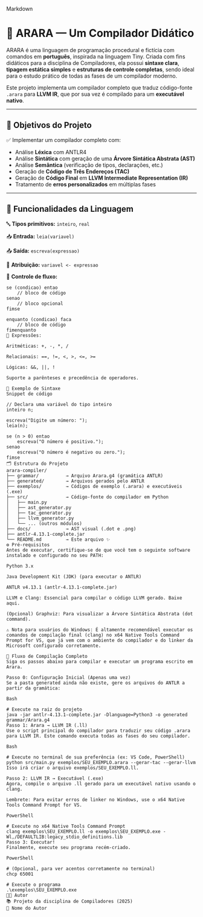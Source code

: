 Markdown

# 🦜 ARARA — Um Compilador Didático

ARARA é uma linguagem de programação procedural e fictícia com comandos em **português**, inspirada na linguagem Tiny. Criada com fins didáticos para a disciplina de Compiladores, ela possui **sintaxe clara**, **tipagem estática simples** e **estruturas de controle completas**, sendo ideal para o estudo prático de todas as fases de um compilador moderno.

Este projeto implementa um compilador completo que traduz código-fonte `.arara` para **LLVM IR**, que por sua vez é compilado para um **executável nativo**.

---

## 🎯 Objetivos do Projeto

✅ Implementar um compilador completo com:

-   Análise **Léxica** com ANTLR4
-   Análise **Sintática** com geração de uma **Árvore Sintática Abstrata (AST)**
-   Análise **Semântica** (verificação de tipos, declarações, etc.)
-   Geração de **Código de Três Endereços (TAC)**
-   Geração de **Código Final** em **LLVM Intermediate Representation (IR)**
-   Tratamento de **erros personalizados** em múltiplas fases

---

## 🧠 Funcionalidades da Linguagem

🔤 **Tipos primitivos:**
`inteiro`, `real`

📥 **Entrada:**
`leia(variavel)`

📤 **Saída:**
`escreva(expressao)`

📝 **Atribuição:**
`variavel <- expressao`

🔁 **Controle de fluxo:**

```arara
se (condicao) entao
    // bloco de código
senao
    // bloco opcional
fimse

enquanto (condicao) faca
    // bloco de código
fimenquanto
🧮 Expressões:

Aritméticas: +, -, *, /

Relacionais: ==, !=, <, >, <=, >=

Lógicas: &&, ||, !

Suporte a parênteses e precedência de operadores.

📐 Exemplo de Sintaxe
Snippet de código

// Declara uma variável do tipo inteiro
inteiro n;

escreva("Digite um número: ");
leia(n);

se (n > 0) entao
    escreva("O número é positivo.");
senao
    escreva("O número é negativo ou zero.");
fimse
🗂 Estrutura do Projeto
arara-compiler/
├── grammar/          → Arquivo Arara.g4 (gramática ANTLR)
├── generated/        → Arquivos gerados pelo ANTLR
├── exemplos/         → Códigos de exemplo (.arara) e executáveis (.exe)
├── src/              → Código-fonte do compilador em Python
│   ├── main.py
│   ├── ast_generator.py
│   ├── tac_generator.py
│   ├── llvm_generator.py
│   └── ... (outros módulos)
├── docs/             → AST visual (.dot e .png)
├── antlr-4.13.1-complete.jar
└── README.md         → Este arquivo ✨
⚙️ Pré-requisitos
Antes de executar, certifique-se de que você tem o seguinte software instalado e configurado no seu PATH:

Python 3.x

Java Development Kit (JDK) (para executar o ANTLR)

ANTLR v4.13.1 (antlr-4.13.1-complete.jar)

LLVM e Clang: Essencial para compilar o código LLVM gerado. Baixe aqui.

(Opcional) Graphviz: Para visualizar a Árvore Sintática Abstrata (dot command).

⚠️ Nota para usuários do Windows: É altamente recomendável executar os comandos de compilação final (clang) no x64 Native Tools Command Prompt for VS, que já vem com o ambiente do compilador e do linker da Microsoft configurado corretamente.

🚀 Fluxo de Compilação Completo
Siga os passos abaixo para compilar e executar um programa escrito em Arara.

Passo 0: Configuração Inicial (Apenas uma vez)
Se a pasta generated ainda não existe, gere os arquivos do ANTLR a partir da gramática:

Bash

# Execute na raiz do projeto
java -jar antlr-4.13.1-complete.jar -Dlanguage=Python3 -o generated grammar/Arara.g4
Passo 1: Arara → LLVM IR (.ll)
Use o script principal do compilador para traduzir seu código .arara para LLVM IR. Este comando executa todas as fases do seu compilador.

Bash

# Execute no terminal de sua preferência (ex: VS Code, PowerShell)
python src/main.py exemplos/SEU_EXEMPLO.arara --gerar-tac --gerar-llvm
Isso irá criar o arquivo exemplos/SEU_EXEMPLO.ll.

Passo 2: LLVM IR → Executável (.exe)
Agora, compile o arquivo .ll gerado para um executável nativo usando o clang.

Lembrete: Para evitar erros de linker no Windows, use o x64 Native Tools Command Prompt for VS.

PowerShell

# Execute no x64 Native Tools Command Prompt
clang exemplos\SEU_EXEMPLO.ll -o exemplos\SEU_EXEMPLO.exe -Wl,/DEFAULTLIB:legacy_stdio_definitions.lib
Passo 3: Executar!
Finalmente, execute seu programa recém-criado.

PowerShell

# (Opcional, para ver acentos corretamente no terminal)
chcp 65001

# Execute o programa
.\exemplos\SEU_EXEMPLO.exe
👨‍🏫 Autor
📚 Projeto da disciplina de Compiladores (2025)
🔗 Nome do Autor
